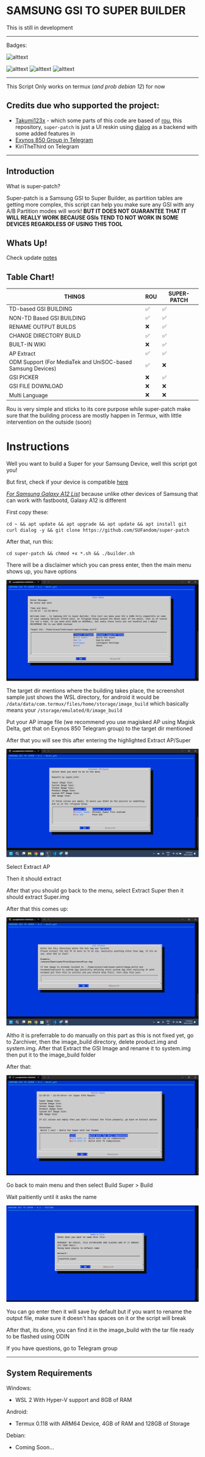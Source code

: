 # SAMSUNG GSI TO SUPER BUILDER

This is still in development

---

Badges:

![alttext](https://img.shields.io/static/v1?label=status%20on%20git&message=devel&color=red&style=flat-square)

![alttext](https://img.shields.io/static/v1?label=Status%20on%20Termux&message=working&color=brightgreen&style=flat-square&logo=android) ![alttext](https://img.shields.io/static/v1?label=Status%20on%20WSL&message=ERROR&color=red&style=flat-square&logo=windowsterminal) ![alttext](https://img.shields.io/badge/Debian-Untested-000?style=flat-square&logo=debian)


---

This Script Only works on termux (*and prob debian 12*) for now


## Credits due who supported the project:

- [Takumi123x](https://github.com/Takumi123x) - which some parts of this code are based of [rou](https://github.com/Takumi123x/rou), this repository, `super-patch` is just a UI reskin using [dialog](https://invisible-island.net/dialog/) as a backend with some added features in
- [Exynos 850 Group in Telegram](https://t.me/a12schat)
- KiriTheThird on Telegram

---

## Introduction

What is super-patch?

Super-patch is a Samsung GSI to Super Builder, as partition tables are getting more complex, this script can help you make sure any GSI with any A/B Partition modes will work! **BUT IT DOES NOT GUARANTEE THAT IT WILL REALLY WORK BECAUSE GSIs TEND TO NOT WORK IN SOME DEVICES REGARDLESS OF USING THIS TOOL**

## Whats Up!

Check update [notes](/updates/notes/0.6.md)

## Table Chart!

| THINGS                                                     | ROU | SUPER-PATCH |
|------------------------------------------------------------|-----|-------------|
| TD-based GSI BUILDING                                      |  ✅  |      ✅      |
| NON-TD Based GSI BUILDING                                  |  ✅  |      ✅      |
| RENAME OUTPUT BUILDS                                       |  ❌  |      ✅      |
| CHANGE DIRECTORY BUILD                                     |  ✅  |      ✅      |
| BUILT-IN WIKI                                              |  ❌  |      ✅      |
| AP Extract                                                 |  ✅  |      ✅      |
| ODM Support (For MediaTek and UniSOC-based Samsung Devices) |  ✅  |      ❌      |
| GSI PICKER                                                 |  ❌  |      ✅      |
| GSI FILE DOWNLOAD                                          |  ❌  |      ❌      |
| Multi Language                                             |  ❌  |      ❌      |

Rou is very simple and sticks to its core purpose while super-patch make sure that the building process are mostly happen in Termux, with little intervention on the outside (soon)

# Instructions

Well you want to build a Super for your Samsung Device, well this script got you!


But first, check if your device is compatible [here](https://github.com/phhusson/treble_experimentations/wiki/Samsung)

[*For Samsung Galaxy A12 List*](https://github.com/phhusson/treble_experimentations/wiki/Samsung-Galaxy-A12s-%28Exynos-850%29) because unlike other devices of Samsung that can work with fastbootd, Galaxy A12 is different

First copy these:

```
cd ~ && apt update && apt upgrade && apt update && apt install git curl dialog -y && git clone https://github.com/SUFandom/super-patch
```


After that, run this:

```
cd super-patch && chmod +x *.sh && ./builder.sh
```

There will be a disclaimer which you can press enter, then the main menu shows up, you have options


![Alt text](media_md/img/image.png)

The target dir mentions where the building takes place, the screenshot sample just shows the WSL directory, for android it would be `/data/data/com.termux/files/home/storage/image_build` which basically means your `/storage/emulated/0/image_build`

Put your AP image file (we recommend you use magisked AP using Magisk Delta, get that on Exynos 850 Telegram group) to the target dir mentioned

After that you will see this after entering the highlighted Extract AP/Super

![Alt text](media_md/img/image_1.png)

Select Extract AP

Then it should extract 

After that you should go back to the menu, select Extract Super then it should extract Super.img

After that this comes up:

![Alt text](media_md/img/image_2.png)

Altho it is preferrable to do manually on this part as this is not fixed yet, go to Zarchiver, then the image_build directory, delete product.img and system.img. After that Extract the GSI Image and rename it to system.img then put it to the image_build folder 

After that:

![Alt text](media_md/img/image3.png)

Go back to main menu and then select Build Super > Build 

Wait paitiently until it asks the name

![Alt text](media_md/img/image_4.png)

You can go enter then it will save by default but if you want to rename the output file, make sure it doesn't has spaces on it or the script will break

After that, its done, you can find it in the image_build with the tar file ready to be flashed using ODIN

If you have questions, go to Telegram group 

---

## System Requirements 

Windows:
- WSL 2 With Hyper-V support and 8GB of RAM 

Android:
- Termux 0.118 with ARM64 Device, 4GB of RAM and 128GB of Storage 

Debian:
- Coming Soon... 

